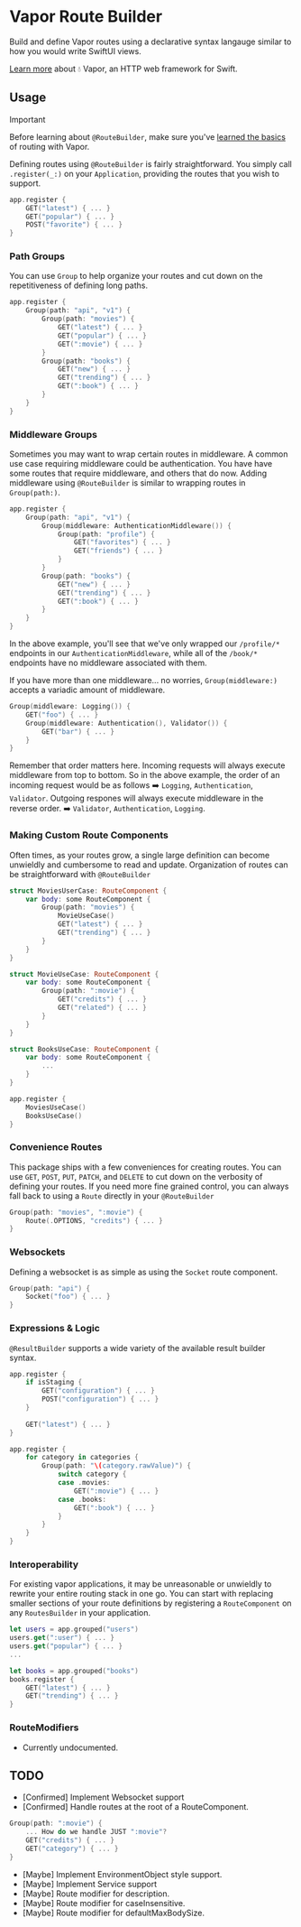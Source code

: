 # Vapor Route Builder

Build and define Vapor routes using a declarative syntax langauge similar to how you would write SwiftUI views.

[Learn more](https://github.com/vapor/vapor) about 💧 Vapor, an HTTP web framework for Swift.

## Usage

> [!IMPORTANT]  
> Before learning about `@RouteBuilder`, make sure you've [learned the basics](https://docs.vapor.codes/basics/routing/) of routing with Vapor.

Defining routes using `@RouteBuilder` is fairly straightforward. You simply call `.register(_:)` on your `Application`, providing the routes that you wish to support.

```swift
app.register {
    GET("latest") { ... }
    GET("popular") { ... }
    POST("favorite") { ... }
}
```

### Path Groups

You can use `Group` to help organize your routes and cut down on the repetitiveness of defining long paths.

```swift
app.register {
    Group(path: "api", "v1") {
        Group(path: "movies") {
            GET("latest") { ... }
            GET("popular") { ... }
            GET(":movie") { ... }
        }
        Group(path: "books") {
            GET("new") { ... }
            GET("trending") { ... }
            GET(":book") { ... }
        }
    }
}
```

### Middleware Groups

Sometimes you may want to wrap certain routes in middleware. A common use case requiring middleware could be authentication. You have have some routes that require middleware, and others that do now. Adding middleware using `@RouteBuilder` is similar to wrapping routes in `Group(path:)`.

```swift
app.register {
    Group(path: "api", "v1") {
        Group(middleware: AuthenticationMiddleware()) {
            Group(path: "profile") {
                GET("favorites") { ... }
                GET("friends") { ... }
            }
        }
        Group(path: "books") {
            GET("new") { ... }
            GET("trending") { ... }
            GET(":book") { ... }
        }
    }
}
```

In the above example, you'll see that we've only wrapped our `/profile/*` endpoints in our `AuthenticationMiddleware`, while all of the `/book/*` endpoints have no middleware associated with them.

If you have more than one middleware... no worries, `Group(middleware:)` accepts a variadic amount of middleware.

```swift
Group(middleware: Logging()) {
    GET("foo") { ... }
    Group(middleware: Authentication(), Validator()) {
        GET("bar") { ... }
    }
}
```

Remember that order matters here. Incoming requests will always execute middleware from top to bottom. So in the above example, the order of an incoming request would be as follows ➡️ `Logging`, `Authentication`, `Validator`. Outgoing respones will always execute middleware in the reverse order. ➡️ `Validator`, `Authentication`, `Logging`.

### Making Custom Route Components

Often times, as your routes grow, a single large definition can become unwieldly and cumbersome to read and update. Organization of routes can be straightforward with `@RouteBuilder`

```swift
struct MoviesUserCase: RouteComponent {
    var body: some RouteComponent {
        Group(path: "movies") {
            MovieUseCase()
            GET("latest") { ... }
            GET("trending") { ... }
        }
    }
}

struct MovieUseCase: RouteComponent {
    var body: some RouteComponent {
        Group(path: ":movie") {
            GET("credits") { ... }
            GET("related") { ... }
        }
    }
}

struct BooksUseCase: RouteComponent {
    var body: some RouteComponent {
        ...
    }
}

app.register {
    MoviesUseCase()
    BooksUseCase()
}
```

### Convenience Routes

This package ships with a few conveniences for creating routes. You can use `GET`, `POST`, `PUT`, `PATCH`, and `DELETE` to cut down on the verbosity of defining your routes. If you need more fine grained control, you can always fall back to using a `Route` directly in your `@RouteBuilder`

```swift
Group(path: "movies", ":movie") {
    Route(.OPTIONS, "credits") { ... }
}
``` 

### Websockets

Defining a websocket is as simple as using the `Socket` route component.

```swift
Group(path: "api") {
    Socket("foo") { ... }
}
```

### Expressions & Logic

`@ResultBuilder` supports a wide variety of the available result builder syntax.

```swift
app.register {
    if isStaging {
        GET("configuration") { ... }
        POST("configuration") { ... }
    }
    
    GET("latest") { ... }
}
```

```swift
app.register {
    for category in categories {
        Group(path: "\(category.rawValue)") {
            switch category {
            case .movies:
                GET(":movie") { ... }
            case .books:
                GET(":book") { ... }
            }
        }
    }
}
```

### Interoperability

For existing vapor applications, it may be unreasonable or unwieldly to rewrite your entire routing stack in one go. You can start with replacing smaller sections of your route definitions by registering a `RouteComponent` on any `RoutesBuilder` in your application.


```swift
let users = app.grouped("users")
users.get(":user") { ... }
users.get("popular") { ... }
...

let books = app.grouped("books")
books.register { 
    GET("latest") { ... }
    GET("trending") { ... }
}
```

### RouteModifiers

- Currently undocumented.

## TODO

- [Confirmed] Implement Websocket support
- [Confirmed] Handle routes at the root of a RouteComponent.

```swift
Group(path: ":movie") {
    ... How do we handle JUST ":movie"?
    GET("credits") { ... }
    GET("category") { ... }
}
```

- [Maybe] Implement EnvironmentObject style support.
- [Maybe] Implement Service support 
- [Maybe] Route modifier for description.
- [Maybe] Route modifier for caseInsensitive.
- [Maybe] Route modifier for defaultMaxBodySize.
